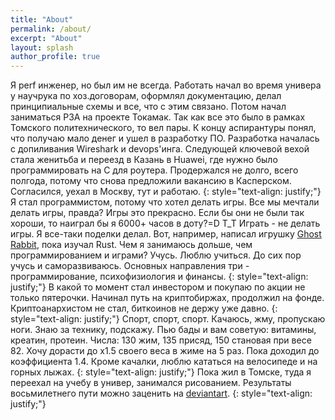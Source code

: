```yaml
---
title: "About"
permalink: /about/
excerpt: "About"
layout: splash
author_profile: true
---
```


Я perf инженер, но был им не всегда. Работать начал во время универа у научрука по хоз.договорам, оформлял документацию, делал принципиальные схемы и все, что с этим связано. Потом начал заниматься РЗА на проекте Токамак. Так как все это было в рамках Томского политехнического, то вел пары. К концу аспирантуры понял, что получаю мало денег и ушел в разработку ПО.
Разработка началась с допиливания Wireshark и devops'инга.
Следующей ключевой вехой стала женитьба и переезд в Казань в Huawei, где нужно было программировать на С для роутера. Продержался не долго, всего полгода, потому что снова предложили вакансию в Касперском. Согласился, уехал в Москву, тут и работаю.
{: style="text-align: justify;"}
Я стал программистом, потому что хотел делать игры. Все мы мечтали делать игры, правда? Игры это прекрасно. Если бы они не были так хороши, то наиграл бы я 6000+ часов в доту?=D T_T
Играть - не делать игры. Я все-таки поделки делал. Вот, например, написал игрушку [Ghost Rabbit](https://xcemaxx.github.io/ghost_rabbit_ai/), пока изучал Rust.
Чем я занимаюсь дольше, чем программированием и играми? Учусь. Люблю учиться. До сих пор учусь и саморазвиваюсь. Основных направления три - программирование, психофизиология и финансы.
{: style="text-align: justify;"}
В какой то момент стал инвестором и покупаю по акции не только пятерочки. Начинал путь на криптобиржах, продолжил на фонде. Криптоанархистом не стал, биткоинов не держу уже давно.
{: style="text-align: justify;"}
Спорт, спорт, спорт. Качаюсь, жму, пропускаю ноги. Знаю за технику, подскажу. Пью бады и вам советую: витамины, креатин, протеин.
Числа: 130 жим, 135 присяд, 150 становая при весе 82. Хочу дорасти до x1.5 своего веса в жиме на 5 раз. Пока доходил до коэффициента 1.4.
Кроме качалки, люблю кататься на велосипеде и на горных лыжах.
{: style="text-align: justify;"}
Пока жил в Томске, туда я переехал на учебу в универ, занимался рисованием. Результаты восьмилетнего пути можно заценить на [deviantart](https://www.deviantart.com/xcemaxx/gallery).
{: style="text-align: justify;"}